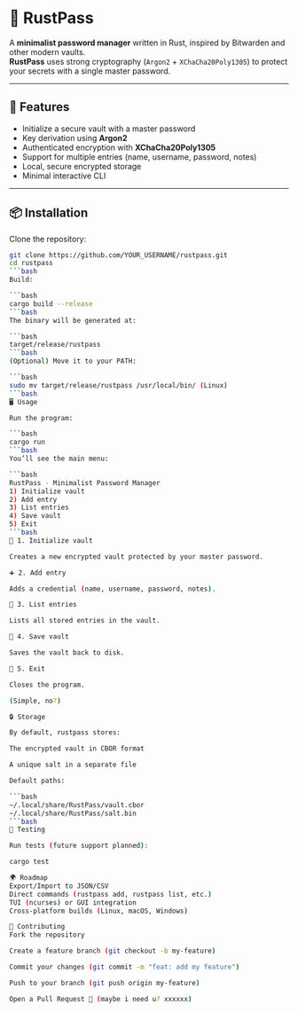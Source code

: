 # 🔐 RustPass

A **minimalist password manager** written in Rust, inspired by Bitwarden and other modern vaults.  
**RustPass** uses strong cryptography (`Argon2` + `XChaCha20Poly1305`) to protect your secrets with a single master password.

---

## 🚀 Features
- Initialize a secure vault with a master password
- Key derivation using **Argon2**
- Authenticated encryption with **XChaCha20Poly1305**
- Support for multiple entries (name, username, password, notes)
- Local, secure encrypted storage
- Minimal interactive CLI

---

## 📦 Installation

Clone the repository:

```bash
git clone https://github.com/YOUR_USERNAME/rustpass.git
cd rustpass
```bash
Build: 

```bash
cargo build --release
```bash
The binary will be generated at:

```bash
target/release/rustpass
```bash
(Optional) Move it to your PATH:

```bash
sudo mv target/release/rustpass /usr/local/bin/ (Linux)
```bash
🖥️ Usage

Run the program:

```bash
cargo run
```bash
You’ll see the main menu:

```bash
RustPass - Minimalist Password Manager
1) Initialize vault
2) Add entry
3) List entries
4) Save vault
5) Exit
```bash
🔑 1. Initialize vault

Creates a new encrypted vault protected by your master password.

➕ 2. Add entry

Adds a credential (name, username, password, notes).

📜 3. List entries

Lists all stored entries in the vault.

💾 4. Save vault

Saves the vault back to disk.

🚪 5. Exit

Closes the program.

(Simple, no?)

🔒 Storage

By default, rustpass stores:

The encrypted vault in CBOR format

A unique salt in a separate file

Default paths:

```bash
~/.local/share/RustPass/vault.cbor
~/.local/share/RustPass/salt.bin
```bash
🧪 Testing

Run tests (future support planned):

cargo test

🌍 Roadmap
Export/Import to JSON/CSV
Direct commands (rustpass add, rustpass list, etc.)
TUI (ncurses) or GUI integration
Cross-platform builds (Linux, macOS, Windows)

🤝 Contributing
Fork the repository

Create a feature branch (git checkout -b my-feature)

Commit your changes (git commit -m "feat: add my feature")

Push to your branch (git push origin my-feature)

Open a Pull Request 🚀 (maybe i need u? xxxxxx)
